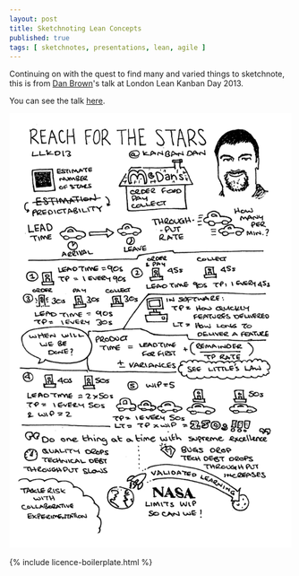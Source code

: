 ```yaml
---
layout: post
title: Sketchnoting Lean Concepts
published: true
tags: [ sketchnotes, presentations, lean, agile ]
---
```


Continuing on with the quest to find many and varied things to sketchnote, 
this is from [Dan Brown](https://twitter.com/KanbanDan)'s talk at London 
Lean Kanban Day 2013.

You can see the talk [here](https://www.youtube.com/watch?v=JYHjt78Iceg). 

<img src="/img/posts/sketchnoting-lean-concepts/sketchnoting-lean-concepts-hifi.png" class="img-responsive" alt="sketchnote" />

{% include licence-boilerplate.html %}






